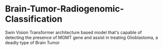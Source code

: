 # Brain-Tumor-Radiogenomic-Classification
Swin Vision Transformer architecture based model that's capable of detecting the presence of MGMT gene and assist in treating Glioblastoma, a deadly type of Brain Tumor 
